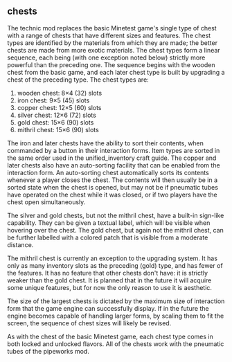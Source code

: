 
chests
------

The technic mod replaces the basic Minetest game's single type of
chest with a range of chests that have different sizes and features.
The chest types are identified by the materials from which they are made;
the better chests are made from more exotic materials.  The chest types
form a linear sequence, each being (with one exception noted below)
strictly more powerful than the preceding one.  The sequence begins with
the wooden chest from the basic game, and each later chest type is built
by upgrading a chest of the preceding type.  The chest types are:

1.  wooden chest: 8&times;4 (32) slots
2.  iron chest: 9&times;5 (45) slots
3.  copper chest: 12&times;5 (60) slots
4.  silver chest: 12&times;6 (72) slots
5.  gold chest: 15&times;6 (90) slots
6.  mithril chest: 15&times;6 (90) slots

The iron and later chests have the ability to sort their contents,
when commanded by a button in their interaction forms.  Item types are
sorted in the same order used in the unified\_inventory craft guide.
The copper and later chests also have an auto-sorting facility that can
be enabled from the interaction form.  An auto-sorting chest automatically
sorts its contents whenever a player closes the chest.  The contents will
then usually be in a sorted state when the chest is opened, but may not
be if pneumatic tubes have operated on the chest while it was closed,
or if two players have the chest open simultaneously.

The silver and gold chests, but not the mithril chest, have a built-in
sign-like capability.  They can be given a textual label, which will
be visible when hovering over the chest.  The gold chest, but again not
the mithril chest, can be further labelled with a colored patch that is
visible from a moderate distance.

The mithril chest is currently an exception to the upgrading system.
It has only as many inventory slots as the preceding (gold) type, and has
fewer of the features.  It has no feature that other chests don't have:
it is strictly weaker than the gold chest.  It is planned that in the
future it will acquire some unique features, but for now the only reason
to use it is aesthetic.

The size of the largest chests is dictated by the maximum size
of interaction form that the game engine can successfully display.
If in the future the engine becomes capable of handling larger forms,
by scaling them to fit the screen, the sequence of chest sizes will
likely be revised.

As with the chest of the basic Minetest game, each chest type comes
in both locked and unlocked flavors.  All of the chests work with the
pneumatic tubes of the pipeworks mod.
